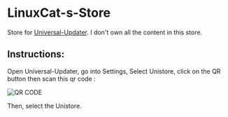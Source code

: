# LinuxCat-s-Store
Store for [Universal-Updater](https://github.com/Universal-Team/Universal-Updater/). 
I don't own all the content in this store.
## Instructions:
Open Universal-Updater, go into Settings, Select Unistore, click on the QR button then scan this qr code : 

![QR CODE](https://cdn.discordapp.com/attachments/619533547379752972/776902142119247972/qr.png)

Then, select the Unistore.
